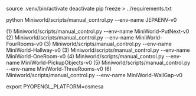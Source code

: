 source .venv/bin/activate
deactivate
pip freeze > ../requirements.txt


 python Miniworld/scripts/manual_control.py --env-name JEPAENV-v0


(1) Miniworld/scripts/manual_control.py --env-name MiniWorld-PutNext-v0
(2) Miniworld/scripts/manual_control.py --env-name MiniWorld-FourRooms-v0
(3) Miniworld/scripts/manual_control.py --env-name MiniWorld-Hallway-v0
(3) Miniworld/scripts/manual_control.py --env-name MiniWorld-OneRoom-v0
(4) Miniworld/scripts/manual_control.py --env-name MiniWorld-PickupObjects-v0
(5) Miniworld/scripts/manual_control.py --env-name MiniWorld-ThreeRooms-v0
(6) Miniworld/scripts/manual_control.py --env-name MiniWorld-WallGap-v0  


export PYOPENGL_PLATFORM=osmesa
